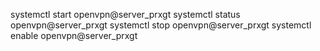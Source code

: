 systemctl start openvpn@server_prxgt
systemctl status openvpn@server_prxgt
systemctl stop openvpn@server_prxgt
systemctl enable openvpn@server_prxgt
